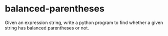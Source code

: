 # balanced-parentheses
Given an expression string, write a python program to find whether a given string has balanced parentheses or not.
